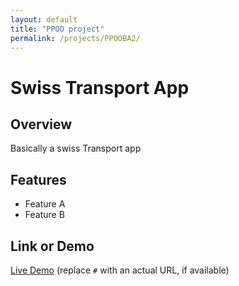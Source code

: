 ```yaml
---
layout: default
title: "PPOO project"
permalink: /projects/PPOOBA2/
---
```

# Swiss Transport App

## Overview
Basically a swiss Transport app
## Features
- Feature A
- Feature B

## Link or Demo
[Live Demo](#) (replace `#` with an actual URL, if available)
